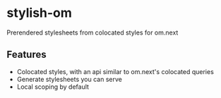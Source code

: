 # stylish-om
Prerendered stylesheets from colocated styles for om.next

## Features
- Colocated styles, with an api similar to om.next's colocated queries
- Generate stylesheets you can serve
- Local scoping by default
